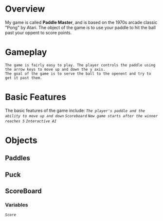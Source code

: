 # Overview

My game is called **Paddle Master**, and is based on the 1970s arcade classic "Pong" by Atari. The object of the game is to use your paddle to hit the ball past your oppent to score points.

# Gameplay

    The game is fairly easy to play. The player controls the paddle using the arrow keys to move up and down the y axis.
    The goal of the game is to serve the ball to the openent and try to get it past them.


# Basic Features

The basic features of the game include:
*`The player's paddle and the ability to move up and down`*
*`Scoreboard`*
*`New game starts after the winner reaches 5`*
*`Interactive AI`*


# Objects

## Paddles 


## Puck



## ScoreBoard
### Variables
*`Score`*









    


    
